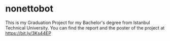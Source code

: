 # nonettobot

This is my Graduation Project for my Bachelor's degree from Istanbul Technical University.
You can find the report and the poster of the project at https://bit.ly/3Ks44EP

